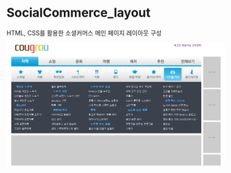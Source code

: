 # SocialCommerce_layout

HTML, CSS를 활용한 소셜커머스 메인 페이지 레이아웃 구성

![qwerty](./socialCommerce_layout_example.png)
